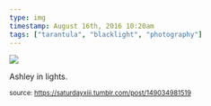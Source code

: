 ```yaml
---
type: img
timestamp: August 16th, 2016 10:20am
tags: ["tarantula", "blacklight", "photography"]
---
```

<img src="https://saturdayxiii.github.io/media/149034981519.jpg"/>
                                                                                          
Ashley in lights.
 
                                    
                
                
                
                
                                
<small>source: https://saturdayxiii.tumblr.com/post/149034981519</small>